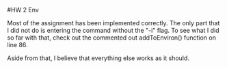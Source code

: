 #HW 2 Env

Most of the assignment has been implemented correctly.
The only part that I did not do is entering the command without the "-i" flag. To see what I did so far with that, check out the commented out addToEnviron() function on line 86.

Aside from that, I believe that everything else works as it should.
